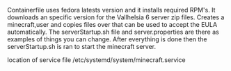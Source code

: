 

Containerfile uses fedora latests version and it installs required RPM's.
It downloads an specific version for the Vallhelsia 6 server zip files.
Creates a minecraft,user and copies files over that can be used to accept the EULA automatically.
The serverStartup.sh file and server.properties are there as examples of things you can change.
After everything is done then the serverStartup.sh is ran to start the minecraft server.

location of service file /etc/systemd/system/minecraft.service
